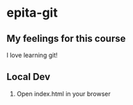 # epita-git

## My feelings for this course
I love learning git!

## Local Dev
1. Open index.html in your browser
